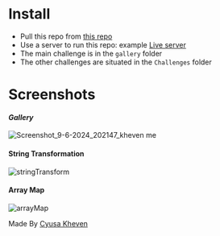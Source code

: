 # **Install**

- Pull this repo from [this repo](https://github.com/khevin2/coa-work)
- Use a server to run this repo: example [Live server](https://marketplace.visualstudio.com/items?itemName=ritwickdey.LiveServer)
- The main challenge is in the `gallery` folder
- The other  challenges are situated in the `Challenges` folder

# **Screenshots**

#### ***Gallery***

![Screenshot_9-6-2024_202147_kheven me](https://github.com/khevin2/coa-work/assets/40208392/76376cc8-a401-427a-8bf0-706732761ae5)

#### String Transformation

![stringTransform](https://github.com/khevin2/coa-work/assets/40208392/d3a3e5c1-64c0-4622-80e6-a187fa74a89c)

#### Array Map
![arrayMap](https://github.com/khevin2/coa-work/assets/40208392/c7cf171f-b734-45cc-886a-a80f40601aac)


Made By [Cyusa Kheven](https://linkedin.com/in/cyusa-kheven)
